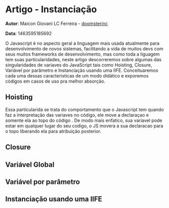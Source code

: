 # Artigo - Instanciação
**Autor**: Maicon Giovani LC Ferreira - [doomsterinc](https://github.com/doomsterinc)

**Data**: 1463595185692

O Javascript é no aspecto geral a linguagem mais usada atualmente para desenvolvimento de novos sistemas, facilitando a vida de muitos devs com seus muitos frameworks de desenvolvimento, mas como toda a liguagem tem suas particularidades, neste artigo descorreremos sobre algumas das singularidades de variaves do JavaScript tais como Hoisting, Closure, Variävel por parâmetro e Instanciação usando uma IIFE. Conceituaremos cada uma dessas caracteristicas de um modo didático e exporemos códigos em casos de uso pra melhor absorção.

## Hoisting
 Essa particularida se trata do comportamento que o Javascript tem quando faz a interpretação das variaves no código, ele move a declaraçao e somente ela ao topo do código . De modo mais enfatico, sua variavel pode estar em qualquer lugar do seu codigo, o JS movera a sua declaracao para o topo liberando ela para atribuição posterior. 

## Closure

## Variável Global

## Variável por parâmetro

## Instanciação usando uma IIFE